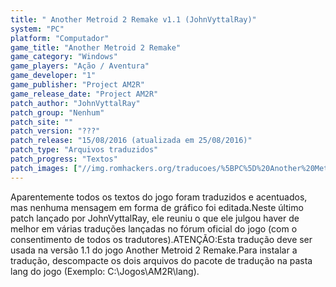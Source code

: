 ```yaml
---
title: " Another Metroid 2 Remake v1.1 (JohnVyttalRay)"
system: "PC"
platform: "Computador"
game_title: "Another Metroid 2 Remake"
game_category: "Windows"
game_players: "Ação / Aventura"
game_developer: "1"
game_publisher: "Project AM2R"
game_release_date: "Project AM2R"
patch_author: "JohnVyttalRay"
patch_group: "Nenhum"
patch_site: ""
patch_version: "???"
patch_release: "15/08/2016 (atualizada em 25/08/2016)"
patch_type: "Arquivos traduzidos"
patch_progress: "Textos"
patch_images: ["//img.romhackers.org/traducoes/%5BPC%5D%20Another%20Metroid%202%20Remake%20-%20JohnVyttalRay%20-%201.jpg","//img.romhackers.org/traducoes/%5BPC%5D%20Another%20Metroid%202%20Remake%20-%20JohnVyttalRay%20-%202.jpg","//img.romhackers.org/traducoes/%5BPC%5D%20Another%20Metroid%202%20Remake%20-%20JohnVyttalRay%20-%203.jpg"]
---
```

Aparentemente todos os textos do jogo foram traduzidos e acentuados, mas nenhuma mensagem em forma de gráfico foi editada.Neste último patch lançado por JohnVyttalRay, ele reuniu o que ele julgou haver de melhor em várias traduções lançadas no fórum oficial do jogo (com o consentimento de todos os tradutores).ATENÇÃO:Esta tradução deve ser usada na versão 1.1 do jogo Another Metroid 2 Remake.Para instalar a tradução, descompacte os dois arquivos do pacote de tradução na pasta lang do jogo (Exemplo: C:\Jogos\AM2R\lang).